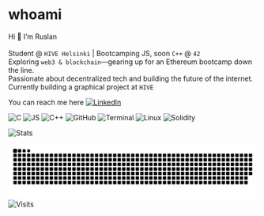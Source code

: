 # whoami
Hi 👋 I’m Ruslan <br>  
Student @ `HIVE Helsinki` | Bootcamping JS, soon `C++` @ `42`<br>
Exploring `web3 & blockchain`—gearing up for an Ethereum bootcamp down the line.  
Passionate about decentralized tech and building the future of the internet.  
Currently building a graphical project at `HIVE`   

You can reach me here [![LinkedIn](https://img.shields.io/badge/LinkedIn-0A66C2?style=flat&logo=linkedin&logoColor=white)](https://www.linkedin.com/in/ruslankhakimullin)  

![C](https://skillicons.dev/icons?i=c) ![JS](https://skillicons.dev/icons?i=js) ![C++](https://skillicons.dev/icons?i=cpp) ![GitHub](https://skillicons.dev/icons?i=github) ![Terminal](https://skillicons.dev/icons?i=bash) ![Linux](https://skillicons.dev/icons?i=linux) ![Solidity](https://skillicons.dev/icons?i=solidity)
 
![Stats](https://github-readme-stats.vercel.app/api?username=lnemenl&show_icons=true&theme=catppuccin_mocha&hide_border=true&bg_color=1E1E2E&text_color=CDD6F4&hide_rank=true)  

![Snake Animation](https://github.com/lnemenl/lnemenl/blob/output/dist/github-snake.svg)  
![Visits](https://komarev.com/ghpvc/?username=lnemenl&color=CBA6F7&style=flat&label=Views)
